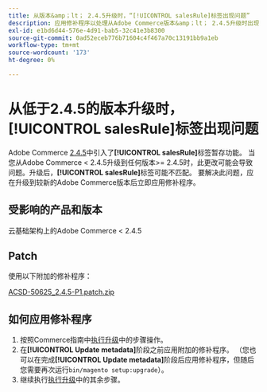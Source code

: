 ```yaml
---
title: 从版本&amp；lt； 2.4.5升级时，“[!UICONTROL salesRule]标签出现问题”
description: 应用修补程序以处理从Adobe Commerce版本&amp；lt； 2.4.5升级时出现的**[!UICONTROL salesRule]**问题。
exl-id: e1bd6d44-576e-4d91-bab5-32c41e3b8300
source-git-commit: 0ad52eceb776b71604c4f467a70c13191bb9a1eb
workflow-type: tm+mt
source-wordcount: '173'
ht-degree: 0%

---
```


# 从低于2.4.5的版本升级时，**[!UICONTROL salesRule]**&#x200B;标签出现问题

Adobe Commerce [2.4.5](/docs/commerce-operations/release/notes/adobe-commerce/2-4-5.html)中引入了&#x200B;**[!UICONTROL salesRule]**&#x200B;标签暂存功能。 当您从Adobe Commerce &lt; 2.4.5升级到任何版本>= 2.4.5时，此更改可能会导致问题。升级后，**[!UICONTROL salesRule]**&#x200B;标签可能不匹配。 要解决此问题，应在升级到较新的Adobe Commerce版本后立即应用修补程序。

## 受影响的产品和版本

云基础架构上的Adobe Commerce &lt; 2.4.5

## Patch

使用以下附加的修补程序：

[ACSD-50625_2.4.5-P1.patch.zip](assets/ACSD-50625_2.4.5-p1.patch.zip)

## 如何应用修补程序

1. 按照Commerce指南中[执行升级](https://experienceleague.adobe.com/docs/commerce-operations/upgrade-guide/implementation/perform-upgrade.html)中的步骤操作。
1. 在&#x200B;**[!UICONTROL Update metadata]**&#x200B;阶段之前应用附加的修补程序。
（您也可以在完成&#x200B;**[!UICONTROL Update metadata]**&#x200B;阶段后应用修补程序，但随后您需要再次运行`bin/magento setup:upgrade`）。
1. 继续执行[执行升级](https://experienceleague.adobe.com/docs/commerce-operations/upgrade-guide/implementation/perform-upgrade.html)中的其余步骤。
